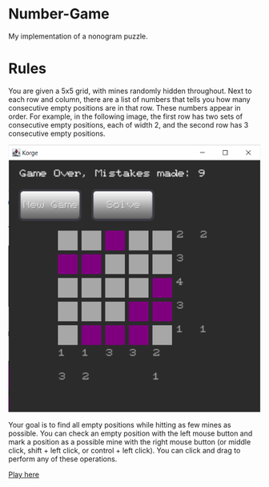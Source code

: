 # Number-Game
My implementation of a nonogram puzzle.

# Rules
You are given a 5x5 grid, with mines randomly hidden throughout. 
Next to each row and column, there are a list of numbers that tells you how many consecutive empty positions are in that row. These numbers appear in order.
For example, in the following image, the first row has two sets of consecutive empty positions, each of width 2,
and the second row has 3 consecutive empty positions.

![Example Board](/images/ExampleBoard.png)

Your goal is to find all empty positions while hitting as few mines as possible.
You can check an empty position with the left mouse button
and mark a position as a possible mine with the right mouse button (or middle click, shift + left click, or control + left click).
You can click and drag to perform any of these operations.

[Play here](https://amtejani.github.io/Number-Game/build/web/)
